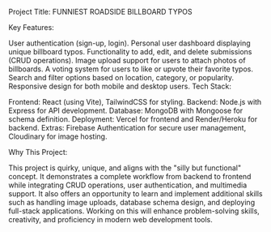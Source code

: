 Project Title:
 FUNNIEST ROADSIDE BILLBOARD TYPOS
 
 Key Features:
 
 User authentication (sign-up, login).
 Personal user dashboard displaying unique billboard typos.
 Functionality to add, edit, and delete submissions (CRUD operations).
 Image upload support for users to attach photos of billboards.
 A voting system for users to like or upvote their favorite typos.
 Search and filter options based on location, category, or popularity.
 Responsive design for both mobile and desktop users.
 Tech Stack:
 
 Frontend: React (using Vite), TailwindCSS for styling.
 Backend: Node.js with Express for API development.
 Database: MongoDB with Mongoose for schema definition.
 Deployment: Vercel for frontend and Render/Heroku for backend.
 Extras:
 Firebase Authentication for secure user management, Cloudinary for image hosting.
 
 Why This Project:
 
 This project is quirky, unique, and aligns with the "silly but functional" concept. It demonstrates a complete workflow from backend to frontend while integrating CRUD operations, user authentication, and multimedia support. It also offers an opportunity to learn and implement additional skills such as handling image uploads, database schema design, and deploying full-stack applications. Working on this will enhance problem-solving skills, creativity, and proficiency in modern web development tools.